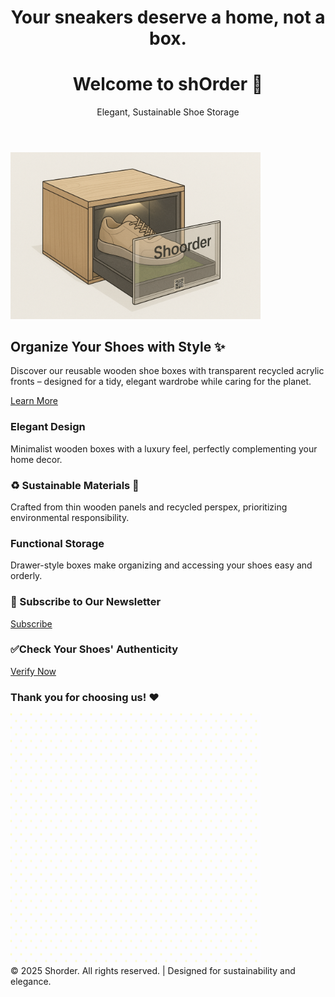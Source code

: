 
</head>
<body>

  <header>
<h1>Your sneakers deserve a home, not a box.</h1>
    <h1>Welcome to shOrder 👟</h1>
    <p>Elegant, Sustainable Shoe Storage</p>
  </header>

<img src="images/ChatGPT Image Aug 23, 2025, 05_00_49 PM.png" alt="Shoes in Shorder box" width="400">

  <section class="hero">
    <h2>Organize Your Shoes with Style ✨</h2>
    <p>Discover our reusable wooden shoe boxes with transparent recycled acrylic fronts – designed for a tidy, elegant wardrobe while caring for the planet.</p>
    <a href="#features">Learn More</a>
  </section>

  <section class="features" id="features">
    <div class="feature">
      <h3>Elegant Design</h3>
      <p>Minimalist wooden boxes with a luxury feel, perfectly complementing your home decor.</p>
    </div>
    <div class="feature">
      <h3>♻️ Sustainable Materials 🌱</h3>
      <p>Crafted from thin wooden panels and recycled perspex, prioritizing environmental responsibility.</p>
    </div>
    <div class="feature">
      <h3>Functional Storage</h3>
      <p>Drawer-style boxes make organizing and accessing your shoes easy and orderly.</p>
    </div>
  </section>

   <section class="newsletter">
    <h3> 🔔 Subscribe to Our Newsletter </h3>
    <a href="https://example.com/subscribe" target="_blank" class="button">Subscribe</a>
  </section>

  <section class="authenticity">
    <h3> ✅Check Your Shoes' Authenticity</h3>
    <a href="https://example.com/authenticate" target="_blank">Verify Now</a>
  </section>


  <section class="authenticity">
    <h3>Thank you for choosing us! ❤️</h3>
  </section>

  <section>
    <img width="400" height="400" alt="image" src="images/green (2).gif" />
  </section>

  <footer>
    &copy; 2025 Shorder. All rights reserved. | Designed for sustainability and elegance.
  </footer>

</body>
</html>
